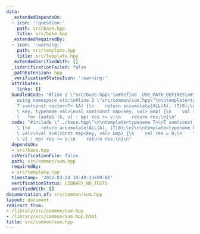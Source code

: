```yaml
---
data:
  _extendedDependsOn:
  - icon: ':question:'
    path: src/base.hpp
    title: src/base.hpp
  _extendedRequiredBy:
  - icon: ':warning:'
    path: src/template.hpp
    title: src/template.hpp
  _extendedVerifiedWith: []
  _isVerificationFailed: false
  _pathExtension: hpp
  _verificationStatusIcon: ':warning:'
  attributes:
    links: []
  bundledCode: "#line 2 \"src/base.hpp\"\n#define _USE_MATH_DEFINES\n#include <bits/stdc++.h>\n\
    using namespace std;\n#line 2 \"src/common/sum.hpp\"\n\ntemplate<typename T>\n\
    T sum(const vector<T> &A) {\n    return accumulate(ALL(A), (T)0);\n}\n\ntemplate<typename\
    \ key, typename val>\nval sum(const map<key, val> &mp) {\n    val res = 0;\n \
    \   for (auto& [k, v] : mp) res += v;\n    return res;\n}\n"
  code: "#include \"../base.hpp\"\n\ntemplate<typename T>\nT sum(const vector<T> &A)\
    \ {\n    return accumulate(ALL(A), (T)0);\n}\n\ntemplate<typename key, typename\
    \ val>\nval sum(const map<key, val> &mp) {\n    val res = 0;\n    for (auto& [k,\
    \ v] : mp) res += v;\n    return res;\n}\n"
  dependsOn:
  - src/base.hpp
  isVerificationFile: false
  path: src/common/sum.hpp
  requiredBy:
  - src/template.hpp
  timestamp: '2022-03-24 10:49:13+09:00'
  verificationStatus: LIBRARY_NO_TESTS
  verifiedWith: []
documentation_of: src/common/sum.hpp
layout: document
redirect_from:
- /library/src/common/sum.hpp
- /library/src/common/sum.hpp.html
title: src/common/sum.hpp
---
```

